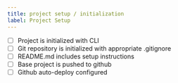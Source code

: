 ```yaml
---
title: project setup / initialization
label: Project Setup
---
```


- [ ] Project is initialized with CLI
- [ ] Git repository is initialized with appropriate .gitignore
- [ ] README.md includes setup instructions
- [ ] Base project is pushed to github
- [ ] Github auto-deploy configured
